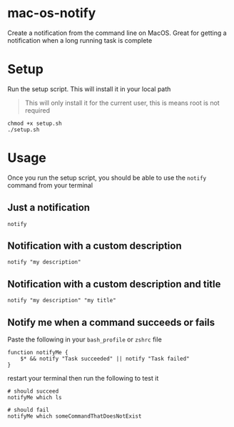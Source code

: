 # mac-os-notify

Create a notification from the command line on MacOS.
Great for getting a notification when a long running task is complete

# Setup

Run the setup script. This will install it in your local path

> This will only install it for the current user, this is means root is not required

```shell
chmod +x setup.sh
./setup.sh
```

# Usage

Once you run the setup script, you should be able to use the `notify` command from your terminal

## Just a notification

```shell
notify
```

## Notification with a custom description

```shell
notify "my description"
```

## Notification with a custom description and title

```shell
notify "my description" "my title"
```

## Notify me when a command succeeds or fails

Paste the following in your `bash_profile` or `zshrc` file

```shell
function notifyMe {
    $* && notify "Task succeeded" || notify "Task failed"
}
```

restart your terminal then run the following to test it

```shell
# should succeed
notifyMe which ls

# should fail
notifyMe which someCommandThatDoesNotExist
```
